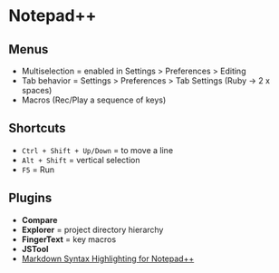 # Notepad++

## Menus

* Multiselection = enabled in Settings > Preferences > Editing
* Tab behavior = Settings > Preferences > Tab Settings (Ruby -> 2 x spaces)
* Macros (Rec/Play a sequence of keys)

## Shortcuts

* `Ctrl + Shift + Up/Down` = to move a line
* `Alt + Shift` = vertical selection
* `F5` = Run

## Plugins

* **Compare**
* **Explorer** = project directory hierarchy
* **FingerText** = key macros
* **JSTool**
* [Markdown Syntax Highlighting for Notepad++](https://github.com/Edditoria/markdown-plus-plus)
